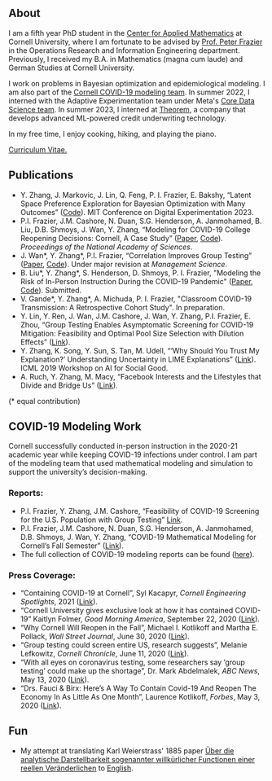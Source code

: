 ## About
I am a fifth year PhD student in the [Center for Applied Mathematics](https://www.cam.cornell.edu/cam) at Cornell University, where I am fortunate to be advised by [Prof. Peter Frazier](https://people.orie.cornell.edu/pfrazier/) in the Operations Research and Information Engineering department. Previously, I received my B.A. in Mathematics (magna cum laude) and German Studies at Cornell University.

I work on problems in Bayesian optimization and epidemiological modeling. I am also part of the [Cornell COVID-19 modeling team](https://datasciencecenter.cornell.edu/research/covid-19-mathematical-modeling-for-cornells-fall-semester/). In summer 2022, I interned with the Adaptive Experimentation team under Meta's [Core Data Science team](https://research.facebook.com/teams/core-data-science/). In summer 2023, I interned at [Theorem](https://www.theoremlp.com/), a company that develops advanced ML-powered credit underwriting technology. 

In my free time, I enjoy cooking, hiking, and playing the piano.

<a href="files/YujiaZhang_CV_running.pdf" target="_blank">Curriculum Vitae.</a>



## Publications
* Y. Zhang, J. Markovic, J. Lin, Q. Feng, P. I. Frazier, E. Bakshy, “Latent Space Preference Exploration for Bayesian Optimization with Many Outcomes” ([Code](https://github.com/zyyjjj/low_rank_BOPE)). MIT Conference on Digital Experimentation 2023.
* P.I. Frazier, J.M. Cashore, N. Duan, S.G. Henderson, A. Janmohamed, B. Liu, D.B. Shmoys, J. Wan, Y. Zhang, “Modeling for COVID-19 College Reopening Decisions: Cornell, A Case Study” ([Paper](https://www.pnas.org/content/119/2/e2112532119), [Code](https://github.com/peter-i-frazier/group-testing)). *Proceedings of the National Academy of Sciences*.
* J. Wan*, Y. Zhang*, P.I. Frazier, “Correlation Improves Group Testing” ([Paper](https://arxiv.org/abs/2111.07517), [Code](https://github.com/zyyjjj/corr_pooling_seirsplus/tree/master)). Under major revision at *Management Science*.
* B. Liu*, Y. Zhang*, S. Henderson, D. Shmoys, P. I. Frazier, "Modeling the Risk of In-Person Instruction During the COVID-19 Pandemic" ([Paper](https://arxiv.org/abs/2310.04563), [Code](https://github.com/brianliu12437/ClassroomSimPackage)). Submitted.
* V. Gande*, Y. Zhang*, A. Michuda, P. I. Frazier, "Classroom COVID-19 Transmission: A Retrospective Cohort Study". In preparation.
* Y. Lin, Y. Ren, J. Wan, J.M. Cashore, J. Wan, Y. Zhang, P.I. Frazier, E. Zhou, “Group Testing Enables Asymptomatic Screening for COVID-19 Mitigation: Feasibility and Optimal Pool Size Selection with Dilution Effects” ([Link](https://arxiv.org/pdf/2008.06642.pdf)).
* Y. Zhang, K. Song, Y. Sun, S. Tan, M. Udell, “‘Why Should You Trust My Explanation?’ Understanding Uncertainty in LIME Explanations” ([Link](https://arxiv.org/abs/1904.12991)). ICML 2019 Workshop on AI for Social Good. 
* A. Ruch, Y. Zhang, M. Macy, “Facebook Interests and the Lifestyles that Divide and Bridge Us” ([Link](https://drive.google.com/file/d/1tSqmMV2wQiMn8k65RioXay5LY49fAEJQ/view)).

(* equal contribution)

## COVID-19 Modeling Work
Cornell successfully conducted in-person instruction in the 2020-21 academic year while keeping COVID-19 infections under control. I am part of the modeling team that used mathematical modeling and simulation to support the university’s decision-making.

### Reports: 
* P.I. Frazier, Y. Zhang, J.M. Cashore, “Feasibility of COVID-19 Screening for the U.S. Population with Group Testing” [Link](https://docs.google.com/document/d/1hw5K5V7XOug_r6CQ0UYt25szQxXFPmZmFhK15ZpH5U0/edit#heading=h.1bjgrg7lbia7).
* P.I. Frazier, J.M. Cashore, N. Duan, S.G. Henderson, A. Janmohamed, D.B. Shmoys, J. Wan, Y. Zhang, “COVID-19 Mathematical Modeling for Cornell’s Fall Semester” ([Link](https://covid.cornell.edu/_assets/files/covid_19_modeling_main_report.pdf)).
* The full collection of COVID-19 modeling reports can be found ([here](https://covid.cornell.edu/testing/modeling/)).

### Press Coverage:
* “Containing COVID-19 at Cornell”, Syl Kacapyr, *Cornell Engineering Spotlights*, 2021 ([Link](https://www.engineering.cornell.edu/spotlights/containing-covid-19-cornell)).
* “Cornell University gives exclusive look at how it has contained COVID-19” Kaitlyn Folmer, *Good Morning America*, September 22, 2020 ([Link](https://abcnews.go.com/GMA/Wellness/video/cornell-university-exclusive-contained-covid-19-73163035)).
*	“Why Cornell Will Reopen in the Fall”, Michael I. Kotlikoff and Martha E. Pollack, *Wall Street Journal*, June 30, 2020 ([Link](https://www.wsj.com/articles/why-cornell-will-reopen-in-the-fall-11593535516)).
* “Group testing could screen entire US, research suggests”, Melanie Lefkowitz, *Cornell Chronicle*, June 11, 2020 ([Link](https://news.cornell.edu/stories/2020/06/group-testing-could-screen-entire-us-research-suggests)).
* “With all eyes on coronavirus testing, some researchers say ’group testing’ could make up the shortage”, Dr. Mark Abdelmalek, *ABC News*, May 13, 2020 ([Link](https://abcnews.go.com/Health/eyes-coronavirus-testing-researchers-group-testing-make-shortage/story?id=70658896)).
* “Drs. Fauci & Birx: Here’s A Way To Contain Covid-19 And Reopen The Economy In As Little As One Month”, Laurence Kotlikoff, *Forbes*, May 3, 2020 ([Link](https://www.forbes.com/sites/kotlikoff/2020/05/03/dr-fauci-heres-a-way-to-contain-covid-19-and-reopen-the-economy-in-as-little-as-one-month/?sh=73b664bc1c7a)).


## Fun

* My attempt at translating Karl Weierstrass' 1885 paper [Über die analytische Darstellbarkeit sogenannter willkürlicher Functionen einer reellen Veränderlichen](https://www.cambridge.org/core/books/mathematische-werke/uber-die-analytische-darstellbarkeit-sogenannter-willkurlicher-functionen-reeller-argumente/8C407E36F74E4257BF4A9A19CA661B93) to <a href="files/Weierstrass_Translation.pdf" target="_blank">English</a>.
